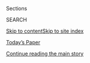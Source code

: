 <div id="app">

<div>

<div class="NYTAppHideMasthead css-zz1s19 e1suatyy0">

<div class="section css-ui9rw0 e1suatyy2">

<div class="css-11hrj97 er09x8g0">

<div class="css-6n7j50">

</div>

<span class="css-1dv1kvn">Sections</span>

<div class="css-10488qs">

<span class="css-1dv1kvn">SEARCH</span>

</div>

[Skip to content](#site-content)[Skip to site
index](#site-index)

</div>

<div class="css-10698na e1huz5gh0">

</div>

</div>

<div id="masthead-bar-one" class="section hasLinks css-15hmgas e1csuq9d3">

<div class="css-uqyvli e1csuq9d0">

</div>

<div class="css-1uqjmks e1csuq9d1">

</div>

<div class="css-9e9ivx">

[](https://myaccount.nytimes3xbfgragh.onion/auth/login?response_type=cookie&client_id=vi)

</div>

<div class="css-1bvtpon e1csuq9d2">

[Today’s Paper](https://www.nytimes3xbfgragh.onion/section/todayspaper)

</div>

</div>

</div>

</div>

<div data-aria-hidden="false">

<div id="site-content" data-role="main">

<div id="top-wrapper" class="css-15p45cc eaca97t0" type="top">

<div id="top-slug" class="css-19x0jxb eaca97t1" hidden="">

Advertisement

</div>

[Continue reading the main
story](#after-top)

<div class="ad top-wrapper" style="text-align:center;height:100%;display:block;min-height:90px">

<div id="top" class="place-ad" data-position="top" data-size-key="top">

</div>

</div>

<div id="after-top">

</div>

</div>

<div id="collection-charles-m-blow" class="section css-15h4p1b e9abtgs0">

<div class="css-1j21atc e1svk9qx1">

<div class="css-fmiefx e1svk9qx2">

<div class="css-1hk7r2m eu54l5x0">

<div id="sponsor-wrapper" class="css-7a1pgi eaca97t0" type="sponsor" hidden="">

<div id="sponsor-slug" class="css-1l4mleb eaca97t1" hidden="">

Supported by

</div>

[Continue reading the main
story](#after-sponsor)

<div id="sponsor" class="ad sponsor-wrapper" style="text-align:left;height:100%;display:block">

</div>

<div id="after-sponsor">

</div>

</div>

</div>

### <span class="css-1032l74 ezz4tcd1">[Opinion](/section/opinion)</span>

</div>

<div class="css-nfcc9b e1svk9qx3">

<div class="css-zpl4ow e1svk9qx7">

![avatar](https://static01.graylady3jvrrxbe.onion/images/2018/04/02/opinion/charles-m-blow/charles-m-blow-thumbLarge.png)

</div>

<div class="css-vl9dhg e1svk9qx5">

<div class="css-1nrhkj6 e1svk9qx6">

# Charles M. Blow

<div class="follow-button-placeholder" data-collection-id="">

</div>

</div>

## <span>Politics, public opinion and social justice.</span> <span class="css-dd5dyy">More**</span>

</div>

</div>

## <span>Politics, public opinion and social justice.</span> <span class="css-dd5dyy">More**</span>

</div>

<div class="css-1ywsdp4">

Charles M. Blow has been a New York Times Op-Ed columnist since 2008.
His column appears on Monday and Thursday.

Mr. Blow joined The New York Times in 1994 as a graphics editor and
quickly became the paper’s graphics director, a position he held for
nine years. In that role, he led The Times to a best of show award from
the Society for News Design for The Times’s information graphics
coverage of 9/11, the first time the award had been given for graphics
coverage. He also led the paper to its first two best of show awards
from the Malofiej Infographics World Summit for work that included
coverage of the Iraq war. Mr. Blow became the paper’s design director
for news before leaving in 2006 to become the art director of National
Geographic magazine. Before joining The Times, Mr. Blow had been a
graphic artist at The Detroit News.

Mr. Blow is the author of “Fire Shut Up in My Bones,” released in
September 2014. He graduated magna cum laude from Grambling State
University in Louisiana, where he received a B.A. in mass
communications. He lives in Brooklyn and has three children.

Follow Charles Blow on [Twitter](https://twitter.com/charlesmblow),
[Facebook](https://www.facebookcorewwwi.onion/CharlesMBlow) and
[Google+](https://plus.google.com/+CharlesBlow/posts).

[Send an email to Charles M.
Blow](javascript:document.emailUsReporter.submit\(\))

</div>

<div class="css-1rclpnj ekkqrpp0">

</div>

<div class="css-185go5a e1o5byef0">

<div class="css-15cbhtu">

  - [Latest](#stream-panel)
  - <span class="css-6n7j50">Search</span>
    <div class="control">
    <div class="label-container css-1dv1kvn">
    Search
    </div>
    <div class="css-wm4t3d">
    **<span id="clear-search-input" class="css-1dv1kvn">Clear this text
    input</span>
    </div>
    </div>
    <span class="css-1iovbfw"></span>

<div id="stream-panel" class="section css-8msx5b e1jz0cab1">

<div class="css-13mho3u">

1.  
    
    <div class="css-1cp3ece">
    
    <div class="css-1l4spti">
    
    [](/2020/07/29/opinion/anthony-fauci-trump.html)
    
    <div class="css-79elbk">
    
    ![](https://static01.graylady3jvrrxbe.onion/images/2020/07/29/opinion/29blowWeb/merlin_171095538_ee5887d5-2850-4b5d-b260-90d86c262647-thumbWide.jpg?quality=75&auto=webp&disable=upscale)
    
    </div>
    
    ## The Tanned Man Has a Green Monster
    
    Dr. Fauci is now in danger of being lumped into Trump’s envelope of
    envy, the same place in which he has placed Barack Obama.
    
    <div class="css-1nqbnmb ea5icrr0">
    
    By <span class="css-1n7hynb">Charles M.
    Blow</span>
    
    </div>
    
    </div>
    
    <div class="css-1lc2l26 e1xfvim33">
    
    </div>
    
    </div>

2.  
    
    <div class="css-1cp3ece">
    
    <div class="css-1l4spti">
    
    [](/2020/07/26/opinion/trump-coronavirus-convention.html)
    
    <div class="css-79elbk">
    
    ![](https://static01.graylady3jvrrxbe.onion/images/2020/07/26/opinion/26Blow/merlin_174883986_71493852-f856-42d1-99aa-41a5db25451e-thumbWide.jpg?quality=75&auto=webp&disable=upscale)
    
    </div>
    
    ## Trump’s Nakedly Political Pandemic Pivot
    
    This is how the president operates when he is desperate and in
    trouble.
    
    <div class="css-1nqbnmb ea5icrr0">
    
    By <span class="css-1n7hynb">Charles M.
    Blow</span>
    
    </div>
    
    </div>
    
    <div class="css-1lc2l26 e1xfvim33">
    
    </div>
    
    </div>

3.  
    
    <div class="css-1cp3ece">
    
    <div class="css-1l4spti">
    
    [](/2020/07/19/opinion/trump-coronavirus-us.html)
    
    <div class="css-79elbk">
    
    ![](https://static01.graylady3jvrrxbe.onion/images/2020/07/19/opinion/19Blow/merlin_173740605_eece5eea-4542-4a0f-a3cf-03b60bd1a70d-thumbWide.jpg?quality=75&auto=webp&disable=upscale)
    
    </div>
    
    ## Where Is the Outrage?
    
    Americans are getting sick and dying while Trump plays a political
    game.
    
    <div class="css-1nqbnmb ea5icrr0">
    
    By <span class="css-1n7hynb">Charles M.
    Blow</span>
    
    </div>
    
    </div>
    
    <div class="css-1lc2l26 e1xfvim33">
    
    </div>
    
    </div>

4.  
    
    <div class="css-1cp3ece">
    
    <div class="css-1l4spti">
    
    [](/2020/07/12/opinion/coronavirus-donald-trump.html)
    
    <div class="css-79elbk">
    
    ![](https://static01.graylady3jvrrxbe.onion/images/2020/07/12/opinion/12Blow/merlin_174450663_d8f60b70-6919-4959-8362-c25a9d1be3b2-thumbWide.jpg?quality=75&auto=webp&disable=upscale)
    
    </div>
    
    ## American Horror, Starring Donald Trump
    
    The coronavirus pandemic is spiraling out of control, largely
    because of the president himself.
    
    <div class="css-1nqbnmb ea5icrr0">
    
    By <span class="css-1n7hynb">Charles M.
    Blow</span>
    
    </div>
    
    </div>
    
    <div class="css-1lc2l26 e1xfvim33">
    
    </div>
    
    </div>

5.  
    
    <div class="css-1cp3ece">
    
    <div class="css-1l4spti">
    
    [](/2020/07/08/opinion/racism-united-states.html)
    
    <div class="css-79elbk">
    
    ![](https://static01.graylady3jvrrxbe.onion/images/2020/07/08/opinion/08blow1/merlin_173707008_ffe177c8-ba1a-49e8-bbdf-2aaff62665ff-thumbWide.jpg?quality=75&auto=webp&disable=upscale)
    
    </div>
    
    ## Call a Thing a Thing
    
    White supremacy is the biggest racial problem this country faces,
    and has faced.
    
    <div class="css-1nqbnmb ea5icrr0">
    
    By <span class="css-1n7hynb">Charles M.
    Blow</span>
    
    </div>
    
    </div>
    
    <div class="css-1lc2l26 e1xfvim33">
    
    </div>
    
    </div>

6.  
    
    <div class="css-1cp3ece">
    
    <div class="css-1l4spti">
    
    [](/2020/07/05/opinion/trump-monuments.html)
    
    <div class="css-79elbk">
    
    ![](https://static01.graylady3jvrrxbe.onion/images/2020/07/06/opinion/06blow_print/06blow_print-thumbWide.jpg?quality=75&auto=webp&disable=upscale)
    
    </div>
    
    ## ‘Tell the Truth and Shame the Devil’
    
    For Trump, the truth about patriarchal white supremacy defiles the
    American heroes who practiced it.
    
    <div class="css-1nqbnmb ea5icrr0">
    
    By <span class="css-1n7hynb">Charles M.
    Blow</span>
    
    </div>
    
    </div>
    
    <div class="css-1lc2l26 e1xfvim33">
    
    </div>
    
    </div>

7.  
    
    <div class="css-1cp3ece">
    
    <div class="css-1l4spti">
    
    [](/2020/06/28/opinion/george-washington-confederate-statues.html)
    
    <div class="css-79elbk">
    
    ![](https://static01.graylady3jvrrxbe.onion/images/2020/06/28/opinion/28Blow/merlin_169899546_198b14d4-f6fe-4442-a8a4-ec0ff86b55bc-thumbWide.jpg?quality=75&auto=webp&disable=upscale)
    
    </div>
    
    ## Yes, Even George Washington
    
    Slavery was a cruel institution that can’t be excused by its era.
    
    <div class="css-1nqbnmb ea5icrr0">
    
    By <span class="css-1n7hynb">Charles M.
    Blow</span>
    
    </div>
    
    </div>
    
    <div class="css-1lc2l26 e1xfvim33">
    
    </div>
    
    </div>

8.  
    
    <div class="css-1cp3ece">
    
    <div class="css-1l4spti">
    
    [](/2020/06/24/opinion/trump-coronavirus-deaths.html)
    
    <div class="css-79elbk">
    
    ![](https://static01.graylady3jvrrxbe.onion/images/2020/06/24/opinion/24blowWEb/24blowWEb-thumbWide.jpg?quality=75&auto=webp&disable=upscale)
    
    </div>
    
    ## Can We Call Trump a Killer?
    
    There is no way to remove his culpability in the neglectful handling
    of the coronavirus.
    
    <div class="css-1nqbnmb ea5icrr0">
    
    By <span class="css-1n7hynb">Charles M.
    Blow</span>
    
    </div>
    
    </div>
    
    <div class="css-1lc2l26 e1xfvim33">
    
    </div>
    
    </div>

9.  
    
    <div class="css-1cp3ece">
    
    <div class="css-1l4spti">
    
    [](/2020/06/21/opinion/trump-police-reform.html)
    
    <div class="css-79elbk">
    
    ![](https://static01.graylady3jvrrxbe.onion/images/2020/06/21/opinion/21blow/21blow-thumbWide.jpg?quality=75&auto=webp&disable=upscale)
    
    </div>
    
    ## ‘Law and Order’ for ‘Blacks and Hippies’
    
    Trump’s tough talk doesn’t seek to address the rage that inequity
    has bred, but rather to contain it.
    
    <div class="css-1nqbnmb ea5icrr0">
    
    By <span class="css-1n7hynb">Charles M.
    Blow</span>
    
    </div>
    
    </div>
    
    <div class="css-1lc2l26 e1xfvim33">
    
    </div>
    
    </div>

10. 
    
    <div class="css-1cp3ece">
    
    <div class="css-1l4spti">
    
    [](/2020/06/14/opinion/us-protests-racism.html)
    
    <div class="css-79elbk">
    
    ![](https://static01.graylady3jvrrxbe.onion/images/2020/06/14/opinion/14Blow/14Blow-thumbWide.jpg?quality=75&auto=webp&disable=upscale)
    
    </div>
    
    ## An Insatiable Rage
    
    It is an everyday struggle to neither fall into despair nor explode
    in anger.
    
    <div class="css-1nqbnmb ea5icrr0">
    
    By <span class="css-1n7hynb">Charles M. Blow</span>
    
    </div>
    
    </div>
    
    <div class="css-1lc2l26 e1xfvim33">
    
    </div>
    
    </div>

<div class="css-13mho3u">

<div class="css-1t62hi8">

<div class="css-1stvaey">

Show
More

<div>

<div style="border:0;clip:rect(0 0 0 0);height:1px;margin:-1px;overflow:hidden;white-space:nowrap;padding:0;width:1px;position:absolute" data-role="log" data-aria-live="assertive">

</div>

<div style="border:0;clip:rect(0 0 0 0);height:1px;margin:-1px;overflow:hidden;white-space:nowrap;padding:0;width:1px;position:absolute" data-role="log" data-aria-live="assertive">

</div>

<div style="border:0;clip:rect(0 0 0 0);height:1px;margin:-1px;overflow:hidden;white-space:nowrap;padding:0;width:1px;position:absolute" data-role="log" data-aria-live="polite">

</div>

<div style="border:0;clip:rect(0 0 0 0);height:1px;margin:-1px;overflow:hidden;white-space:nowrap;padding:0;width:1px;position:absolute" data-role="log" data-aria-live="polite">

</div>

</div>

</div>

</div>

</div>

</div>

<div class="css-g6hk37 supplemental">

<div id="mid1-wrapper" class="css-10wkyv7 eaca97t0" type="lede">

<div id="mid1-slug" class="css-1tag3rd eaca97t1">

Advertisement

</div>

[Continue reading the main
story](#after-mid1)

<div id="mid1" class="ad mid1-wrapper" style="text-align:center;height:100%;display:block;min-height:250px">

</div>

<div id="after-mid1">

</div>

</div>

<div id="mktg-wrapper" class="css-oxle51 eaca97t0" type="mktg">

<div id="mktg-slug" class="css-1tag3rd eaca97t1">

Advertisement

</div>

[Continue reading the main
story](#after-mktg)

<div id="mktg" class="ad mktg-wrapper" style="text-align:center;height:100%;display:block">

</div>

<div id="after-mktg">

</div>

</div>

</div>

</div>

</div>

</div>

</div>

</div>

## Site Index

<div>

</div>

## Site Information Navigation

  - [© <span>2020</span> <span>The New York Times
    Company</span>](https://help.nytimes3xbfgragh.onion/hc/en-us/articles/115014792127-Copyright-notice)

<!-- end list -->

  - [NYTCo](https://www.nytco.com/)
  - [Contact
    Us](https://help.nytimes3xbfgragh.onion/hc/en-us/articles/115015385887-Contact-Us)
  - [Work with us](https://www.nytco.com/careers/)
  - [Advertise](https://nytmediakit.com/)
  - [T Brand Studio](http://www.tbrandstudio.com/)
  - [Your Ad
    Choices](https://www.nytimes3xbfgragh.onion/privacy/cookie-policy#how-do-i-manage-trackers)
  - [Privacy](https://www.nytimes3xbfgragh.onion/privacy)
  - [Terms of
    Service](https://help.nytimes3xbfgragh.onion/hc/en-us/articles/115014893428-Terms-of-service)
  - [Terms of
    Sale](https://help.nytimes3xbfgragh.onion/hc/en-us/articles/115014893968-Terms-of-sale)
  - [Site
    Map](https://spiderbites.nytimes3xbfgragh.onion)
  - [Help](https://help.nytimes3xbfgragh.onion/hc/en-us)
  - [Subscriptions](https://www.nytimes3xbfgragh.onion/subscription?campaignId=37WXW)

</div>

</div>

